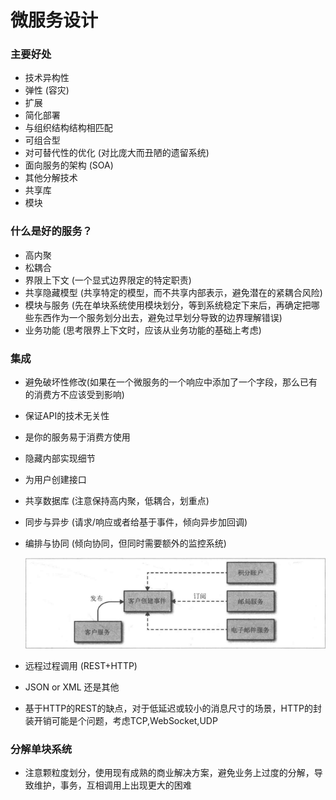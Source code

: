 # 微服务设计
### 主要好处
* 技术异构性
* 弹性 (容灾)
* 扩展
* 简化部署
* 与组织结构结构相匹配
* 可组合型
* 对可替代性的优化 (对比庞大而丑陋的遗留系统)
* 面向服务的架构 (SOA)
* 其他分解技术
* 共享库
* 模块

### 什么是好的服务？
* 高内聚
* 松耦合
* 界限上下文 (一个显式边界限定的特定职责)
* 共享隐藏模型 (共享特定的模型，而不共享内部表示，避免潜在的紧耦合风险)
* 模块与服务 (先在单块系统使用模块划分，等到系统稳定下来后，再确定把哪些东西作为一个服务划分出去，避免过早划分导致的边界理解错误)
* 业务功能 (思考限界上下文时，应该从业务功能的基础上考虑)

### 集成
* 避免破坏性修改(如果在一个微服务的一个响应中添加了一个字段，那么已有的消费方不应该受到影响)
* 保证API的技术无关性
* 是你的服务易于消费方使用
* 隐藏内部实现细节
* 为用户创建接口
* 共享数据库 (注意保持高内聚，低耦合，划重点)
* 同步与异步 (请求/响应或者给基于事件，倾向异步加回调)
* 编排与协同 (倾向协同，但同时需要额外的监控系统)

  ![](协同交互模型.png)
* 远程过程调用 (REST+HTTP)
* JSON or XML 还是其他
* 基于HTTP的REST的缺点，对于低延迟或较小的消息尺寸的场景，HTTP的封装开销可能是个问题，考虑TCP,WebSocket,UDP

### 分解单块系统
* 注意颗粒度划分，使用现有成熟的商业解决方案，避免业务上过度的分解，导致维护，事务，互相调用上出现更大的困难

